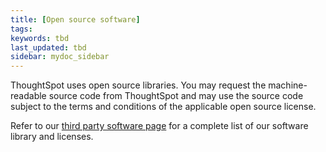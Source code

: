 ```yaml
---
title: [Open source software]
tags: 
keywords: tbd
last_updated: tbd
sidebar: mydoc_sidebar
---
```

ThoughtSpot uses open source libraries. You may request the machine-readable source code from ThoughtSpot and may use the source code subject to the terms and conditions of the applicable open source license.

Refer to our [third party software page](http://www.thoughtspot.com/legal/third-party-software) for a complete list of our software library and licenses.
